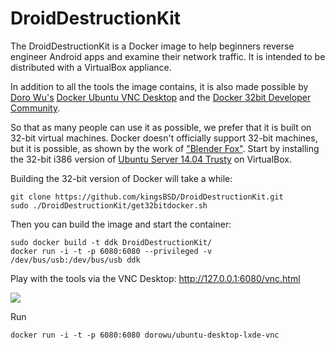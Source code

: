 DroidDestructionKit
===================

The DroidDestructionKit is a Docker image to help beginners reverse engineer Android apps and examine their network traffic. It is intended
to be distributed with a VirtualBox appliance.

In addition to all the tools the image contains, it is also made possible by [Doro Wu's](https://github.com/fcwu)
[Docker Ubuntu VNC Desktop](https://github.com/fcwu/docker-ubuntu-vnc-desktop) and the [Docker 32bit Developer Community](https://github.com/docker-32bit).

So that as many people can use it as possible, we prefer that it is built on 32-bit virtual machines. Docker doesn't officially support
32-bit machines, but it is possible, as shown by the work of ["Blender Fox"](http://blenderfox.com/2014/09/14/building-docker-io-on-32-bit-arch/).
Start by installing the 32-bit i386 version of [Ubuntu Server 14.04 Trusty](http://releases.ubuntu.com/14.04/) on VirtualBox.

Building the 32-bit version of Docker will take a while:
```
git clone https://github.com/kingsBSD/DroidDestructionKit.git
sudo ./DroidDestructionKit/get32bitdocker.sh 
```

Then you can build the image and start the container:
```
sudo docker build -t ddk DroidDestructionKit/
docker run -i -t -p 6080:6080 --privileged -v /dev/bus/usb:/dev/bus/usb ddk
```

Play with the tools via the VNC Desktop: http://127.0.0.1:6080/vnc.html

<img src="https://raw.githubusercontent.com/kingsBSD/DroidDestructionKit/master/screenshots/ddk_demo.png"/>


Run
```
docker run -i -t -p 6080:6080 dorowu/ubuntu-desktop-lxde-vnc
```